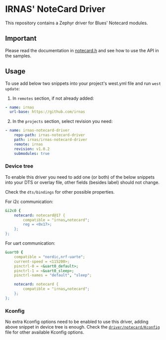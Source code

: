 # IRNAS' NoteCard Driver

This repository contains a Zephyr driver for Blues' Notecard modules.

## Important

Please read the documentation in [notecard.h](./drivers/include/notecard.h) and
see how to use the API in the samples.

## Usage

To use add below two snippets into your project's west.yml file and run
`west update`:

1. In `remotes` section, if not already added:

```yaml
- name: irnas
  url-base: https://github.com/irnas
```

2. In the `projects` section, select revision you need:

```yaml
- name: irnas-notecard-driver
    repo-path: irnas-notecard-driver
    path: irnas/irnas-notecard-driver
    remote: irnas
    revision: v1.0.2
    submodules: true

```

### Device tree

To enable this driver you need to add one (or both) of the below snippets into
your DTS or overlay file, other fields (besides label) should not change.

Check the `dts/bindings` for other possible properties.

For i2c communication:

```yaml
&i2c0 {
    notecard: notecard@17 {
        compatible = "irnas,notecard";
        reg = <0x17>;
    };
};
```

For uart communication:

```yaml
&uart0 {
    compatible = "nordic,nrf-uarte";
    current-speed = <115200>;
    pinctrl-0 = <&uart0_default>;
    pinctrl-1 = <&uart0_sleep>;
    pinctrl-names = "default", "sleep";

    notecard: notecard {
        compatible = "irnas,notecard";
    };
};
```

### Kconfig

No extra Kconfig options need to be enabled to use this driver, adding above
snippet in device tree is enough. Check the
[`driver/notecard/Kconfig`](./driver/notecard/Kconfig) file for other available
Kconfig options.
